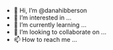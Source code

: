 - 👋 Hi, I’m @danahibberson
- 👀 I’m interested in ...
- 🌱 I’m currently learning ...
- 💞️ I’m looking to collaborate on ...
- 📫 How to reach me ...

<!---
danahibberson/danahibberson is a ✨ special ✨ repository because its `README.md` (this file) appears on your GitHub profile.
You can click the Preview link to take a look at your changes.
--->
